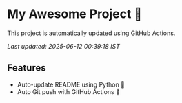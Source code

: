 # My Awesome Project 🚀

This project is automatically updated using GitHub Actions.

_Last updated: 2025-06-12 00:39:18 IST_

## Features
- Auto-update README using Python 🐍
- Auto Git push with GitHub Actions 🤖

